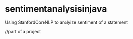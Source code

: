 # sentimentanalysisinjava

Using StanfordCoreNLP to analyize sentiment of a statement 

//part of a project
